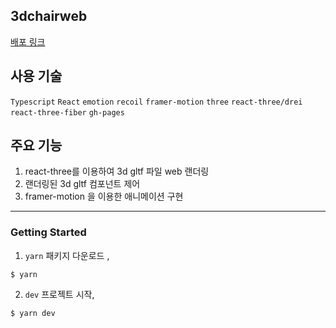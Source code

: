 ## 3dchairweb

[배포 링크](https://slobbie.github.io/3dchairweb/)

## 사용 기술

`Typescript` `React` `emotion` `recoil` `framer-motion` `three` `react-three/drei` `react-three-fiber` `gh-pages`

## 주요 기능

1. react-three를 이용하여 3d gltf 파일 web 랜더링
2. 랜더링된 3d gltf 컴포넌트 제어
3. framer-motion 을 이용한 애니메이션 구현

---

### Getting Started

1. `yarn` 패키지 다운로드 ,

```
$ yarn
```

2. `dev` 프로젝트 시작,

```
$ yarn dev
```
